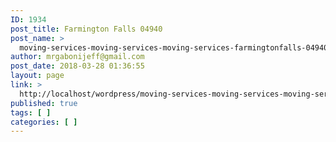 ```yaml
---
ID: 1934
post_title: Farmington Falls 04940
post_name: >
  moving-services-moving-services-moving-services-farmingtonfalls-04940
author: mrgabonijeff@gmail.com
post_date: 2018-03-28 01:36:55
layout: page
link: >
  http://localhost/wordpress/moving-services-moving-services-moving-services-farmingtonfalls-04940/
published: true
tags: [ ]
categories: [ ]
---
```

